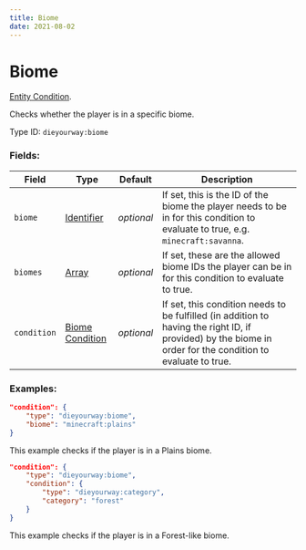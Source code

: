 ```yaml
---
title: Biome
date: 2021-08-02
---
```

# Biome

[Entity Condition](../entity_conditions.md).

Checks whether the player is in a specific biome.

Type ID: `dieyourway:biome`

### Fields:

Field  | Type | Default | Description
-------|------|---------|-------------
`biome` | [Identifier](../data_types/identifier.md) | _optional_ |  If set, this is the ID of the biome the player needs to be in for this condition to evaluate to true, e.g. `minecraft:savanna`.
`biomes` | [Array](../data_types/array.md) | _optional_ |  If set, these are the allowed biome IDs the player can be in for this condition to evaluate to true.
`condition` | [Biome Condition](../biome_conditions.md) | _optional_ | If set, this condition needs to be fulfilled (in addition to having the right ID, if provided) by the biome in order for the condition to evaluate to true.

### Examples:
```json
"condition": {
    "type": "dieyourway:biome",
    "biome": "minecraft:plains"
}
```
This example checks if the player is in a Plains biome.

```json
"condition": {
    "type": "dieyourway:biome",
    "condition": {
        "type": "dieyourway:category",
        "category": "forest"
    }
}
```
This example checks if the player is in a Forest-like biome.